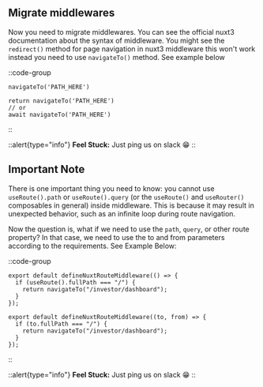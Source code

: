 ## Migrate middlewares

Now you need to migrate middlewares. You can see the official nuxt3 documentation about the syntax of middleware. You might see the `redirect()` method for page navigation in nuxt3 middleware this won't work instead you need to use `navigateTo()` method. See example below

::code-group
```js[Not Work]
navigateTo('PATH_HERE')
```
```js[100% Work]
return navigateTo('PATH_HERE')
// or
await navigateTo('PATH_HERE')
```
::

::alert{type="info"}
**Feel Stuck:** Just ping us on slack 😁
::

## Important Note

There is one important thing you need to know: you cannot use `useRoute().path` or `useRoute().query` (or the `useRoute()` and `useRouter()` composables in general) inside middleware. This is because it may result in unexpected behavior, such as an infinite loop during route navigation.

Now the question is, what if we need to use the `path`, `query`, or other route property? In that case, we need to use the to and from parameters according to the requirements. See Example Below:

::code-group
```js[Not Recommended]
export default defineNuxtRouteMiddleware(() => {
  if (useRoute().fullPath === "/") {
    return navigateTo("/investor/dashboard");
  }
});
```
```js[Recommended]
export default defineNuxtRouteMiddleware((to, from) => {
  if (to.fullPath === "/") {
    return navigateTo("/investor/dashboard");
  }
});
```
::

::alert{type="info"}
**Feel Stuck:** Just ping us on slack 😁
::
